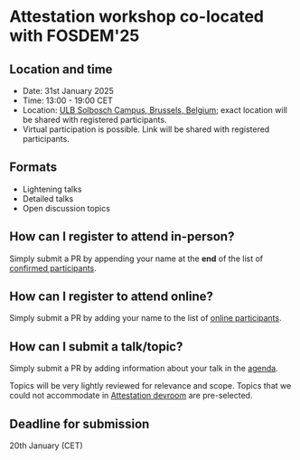 # Attestation workshop co-located with FOSDEM'25

## Location and time

- Date: 31st January 2025
- Time: 13:00 - 19:00 CET
- Location: [ULB Solbosch Campus, Brussels, Belgium](https://fosdem.org/2025/practical/transportation/); exact location will be shared with registered participants.
- Virtual participation is possible. Link will be shared with registered participants.

## Formats 
- Lightening talks
- Detailed talks
- Open discussion topics

## How can I register to attend in-person? 
Simply submit a PR by appending your name at the **end** of the list of [confirmed participants](https://github.com/muhammad-usama-sardar/attestation-workshop-fosdem25/blob/main/planning.md#confirmed-participants).

## How can I register to attend online? 
Simply submit a PR by adding your name to the list of [online participants](https://github.com/muhammad-usama-sardar/attestation-workshop-fosdem25/blob/main/planning.md#online-participants).

## How can I submit a talk/topic? 
Simply submit a PR by adding information about your talk in the [agenda](https://github.com/muhammad-usama-sardar/attestation-workshop-fosdem25/blob/main/planning.md#agenda). 

Topics will be very lightly reviewed for relevance and scope. Topics that we could not accommodate in [Attestation devroom](https://fosdem.org/2025/schedule/track/attestation/) are pre-selected. 

## Deadline for submission

20th January (CET)


